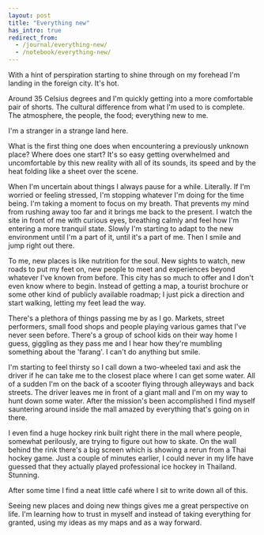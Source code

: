 ```yaml
---
layout: post
title: "Everything new"
has_intro: true
redirect_from:
  - /journal/everything-new/
  - /notebook/everything-new/
---
```


With a hint of perspiration starting to shine through on my forehead I'm landing in the foreign city. It's hot.

Around 35 Celsius degrees and I'm quickly getting into a more comfortable pair of shorts. The cultural difference from what I'm used to is complete. The atmosphere, the people, the food; everything new to me.

I'm a stranger in a strange land here.

What is the first thing one does when encountering a previously unknown place? Where does one start? It's so easy getting overwhelmed and uncomfortable by this new reality with all of its sounds, its speed and by the heat folding like a sheet over the scene.

When I'm uncertain about things I always pause for a while. Literally. If I'm worried or feeling stressed, I'm stopping whatever I'm doing for the time being. I'm taking a moment to focus on my breath. That prevents my mind from rushing away too far and it brings me back to the present. I watch the site in front of me with curious eyes, breathing calmly and feel how I'm entering a more tranquil state. Slowly I'm starting to adapt to the new environment until I'm a part of it, until it's a part of me. Then I smile and jump right out there.

To me, new places is like nutrition for the soul. New sights to watch, new roads to put my feet on, new people to meet and experiences beyond whatever I've known from before. This city has so much to offer and I don't even know where to begin. Instead of getting a map, a tourist brochure or some other kind of publicly available roadmap; I just pick a direction and start walking, letting my feet lead the way.

There's a plethora of things passing me by as I go. Markets, street performers, small food shops and people playing various games that I've never seen before. There's a group of school kids on their way home I guess, giggling as they pass me and I hear how they're mumbling something about the 'farang'. I can't do anything but smile.

I'm starting to feel thirsty so I call down a two-wheeled taxi and ask the driver if he can take me to the closest place where I can get some water. All of a sudden I'm on the back of a scooter flying through alleyways and back streets. The driver leaves me in front of a giant mall and I'm on my way to hunt down some water. After the mission's been accomplished I find myself sauntering around inside the mall amazed by everything that's going on in there.

I even find a huge hockey rink built right there in the mall where people, somewhat perilously, are trying to figure out how to skate. On the wall behind the rink there's a big screen which is showing a rerun from a Thai hockey game. Just a couple of minutes earlier, I could never in my life have guessed that they actually played professional ice hockey in Thailand. Stunning.

After some time I find a neat little café where I sit to write down all of this.

Seeing new places and doing new things gives me a great perspective on life. I'm learning how to trust in myself and instead of taking everything for granted, using my ideas as my maps and as a way forward.
